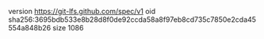 version https://git-lfs.github.com/spec/v1
oid sha256:3695bdb533e8b28d8f0de92ccda58a8f97eb8cd735c7850e2cda45554a848b26
size 1086
